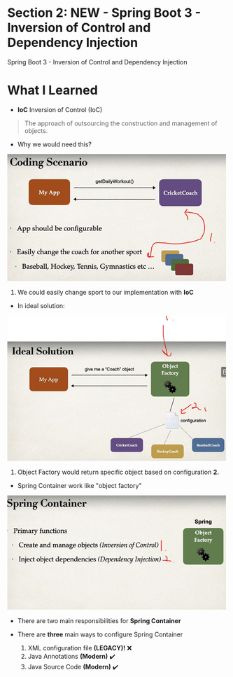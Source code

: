 # Section 2: NEW - Spring Boot 3 - Inversion of Control and Dependency Injection

Spring Boot 3 - Inversion of Control and Dependency Injection

# What I Learned

- **IoC** Inversion of Control (IoC)

> The approach of outsourcing the construction and management of objects.

- Why we would need this?

<img src="whyWouldnNeedInversionOfControll.JPG" alt="alt text" width="500"/>

1. We could easily change sport to our implementation with **IoC**

- In ideal solution:

<img src="idealSolution.JPG" alt="alt text" width="500"/>

1. Object Factory would return specific object based on configuration **2.**

- Spring Container work like "object factory" 

<img src="SpringContainers2Responsibilities.JPG" alt="alt text" width="500"/>

- There are two main responsibilities for **Spring Container**

- There are **three** main ways to configure Spring Container
    1. XML configuration file **(LEGACY)!** ❌
    2. Java Annotations **(Modern)** ✔️
    3. Java Source Code **(Modern)** ✔️